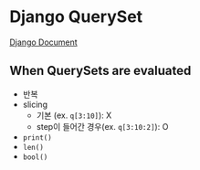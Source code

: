 # Django QuerySet

[Django Document](https://docs.djangoproject.com/en/3.0/ref/models/querysets/)

## When QuerySets are evaluated

- 반복
- slicing
    - 기본 (ex. `q[3:10]`): X
    - step이 들어간 경우(ex. `q[3:10:2]`): O
- `print()`
- `len()`
- `bool()` 

